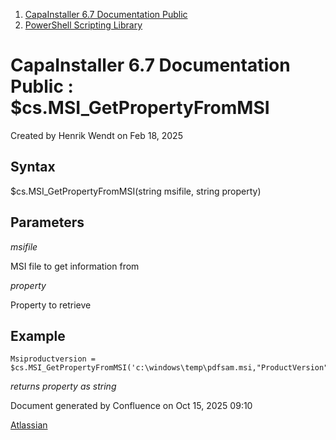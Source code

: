 <div id="page">

<div id="main" class="aui-page-panel">

<div id="main-header">

<div id="breadcrumb-section">

1.  [CapaInstaller 6.7 Documentation Public](index.html)
2.  [PowerShell Scripting Library](PowerShell-Scripting-Library_20342578761.html)

</div>

# <span id="title-text"> CapaInstaller 6.7 Documentation Public : \$cs.MSI_GetPropertyFromMSI </span>

</div>

<div id="content" class="view">

<div class="page-metadata">

Created by <span class="author"> Henrik Wendt</span> on Feb 18, 2025

</div>

<div id="main-content" class="wiki-content group">

## Syntax

\$cs.MSI_GetPropertyFromMSI(string msifile, string property)

## Parameters

*msifile*

MSI file to get information from

*property*

Property to retrieve

## Example

<div class="code panel pdl" style="border-width: 1px;">

<div class="codeContent panelContent pdl">

``` syntaxhighlighter-pre
Msiproductversion = $cs.MSI_GetPropertyFromMSI('c:\windows\temp\pdfsam.msi,"ProductVersion")
```

</div>

</div>

*returns property as string*

</div>

</div>

</div>

<div id="footer" role="contentinfo">

<div class="section footer-body">

Document generated by Confluence on Oct 15, 2025 09:10

<div id="footer-logo">

[Atlassian](http://www.atlassian.com/)

</div>

</div>

</div>

</div>
